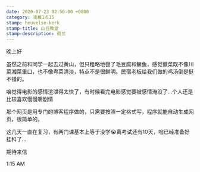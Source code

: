 ```yaml
---
date: 2020-07-23 02:56:00 +0800
category: 凌晨1点15
stamp: heuvelse-kerk
stamp-title: 山丘教堂
stamp-description: 荷兰
---
```


<p>
晚上好

虽然之前和同学一起去过黄山，但只粗略地尝了毛豆腐和鳜鱼，感觉徽菜既不像川菜湘菜重口，也不像粤菜清淡，特点不是很鲜明。民宿老板给我们做的鸡汤倒是挺不错的。

咱觉得电影的感情渲泄得太快了，有时候看完电影感觉要被感情淹没了…个人还是比较喜欢慢慢嚼剧情

那个网页是用专门的博客程序做的，只需要按照一定格式写，程序就能自动生成网页，很简单的。

这几天一直在复习，有两门课基本上等于没学😭离考试还有10天，咱已经准备好挂科了…

期待来信

1:15 AM
</p>